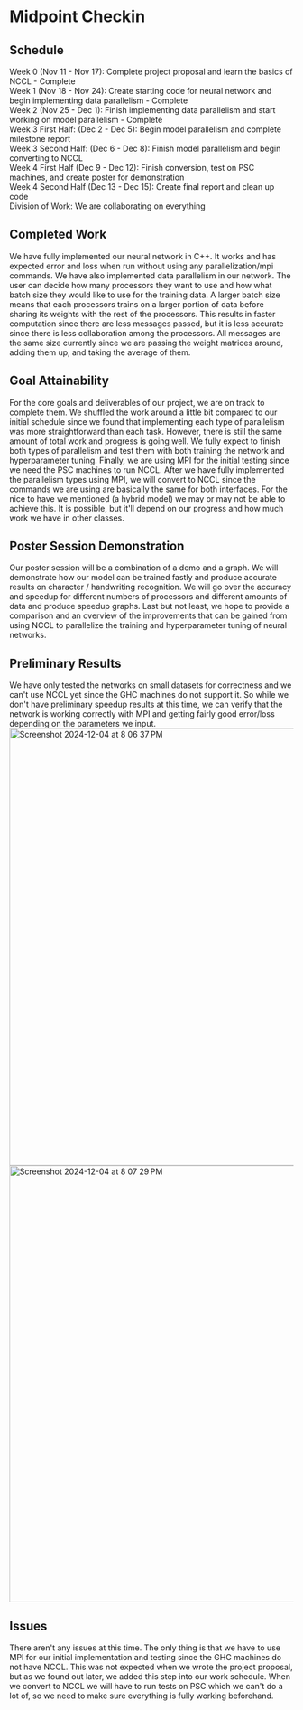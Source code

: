 # Midpoint Checkin

## Schedule
Week 0 (Nov 11 - Nov 17): Complete project proposal and learn the basics of NCCL - Complete \
Week 1 (Nov 18 - Nov 24): Create starting code for neural network and begin implementing data parallelism - Complete \
Week 2 (Nov 25 - Dec 1): Finish implementing data parallelism and start working on model parallelism - Complete \
Week 3 First Half: (Dec 2 - Dec 5): Begin model parallelism and complete milestone report \
Week 3 Second Half: (Dec 6 - Dec 8): Finish model parallelism and begin converting to NCCL \
Week 4 First Half (Dec 9 - Dec 12): Finish conversion, test on PSC machines, and create poster for demonstration \
Week 4 Second Half (Dec 13 - Dec 15): Create final report and clean up code \
Division of Work: We are collaborating on everything

## Completed Work
We have fully implemented our neural network in C++. It works and has expected error and loss when run without using any parallelization/mpi commands. We have also implemented data parallelism in our network. The user can decide how many processors they want to use and how what batch size they would like to use for the training data. A larger batch size means that each processors trains on a larger portion of data before sharing its weights with the rest of the processors. This results in faster computation since there are less messages passed, but it is less accurate since there is less collaboration among the processors. All messages are the same size currently since we are passing the weight matrices around, adding them up, and taking the average of them.

## Goal Attainability
For the core goals and deliverables of our project, we are on track to complete them. We shuffled the work around a little bit compared to our initial schedule since we found that implementing each type of parallelism was more straightforward than each task. However, there is still the same amount of total work and progress is going well. We fully expect to finish both types of parallelism and test them with both training the network and hyperparameter tuning. Finally, we are using MPI for the initial testing since we need the PSC machines to run NCCL. After we have fully implemented the parallelism types using MPI, we will convert to NCCL since the commands we are using are basically the same for both interfaces. For the nice to have we mentioned (a hybrid model) we may or may not be able to achieve this. It is possible, but it'll depend on our progress and how much work we have in other classes.

## Poster Session Demonstration
Our poster session will be a combination of a demo and a graph. We will demonstrate how our model can be trained fastly and produce accurate results on character / handwriting recognition. We will go over the accuracy and speedup for different numbers of processors and different amounts of data and produce speedup graphs. Last but not least, we hope to provide a comparison and an overview of the improvements that can be gained from using NCCL to parallelize the training and hyperparameter tuning of neural networks.

## Preliminary Results
We have only tested the networks on small datasets for correctness and we can't use NCCL yet since the GHC machines do not support it. So while we don't have preliminary speedup results at this time, we can verify that the network is working correctly with MPI and getting fairly good error/loss depending on the parameters we input.
<img width="774" alt="Screenshot 2024-12-04 at 8 06 37 PM" src="https://github.com/user-attachments/assets/56977c94-d4e0-497a-a7ee-d208bb33be1e">
<img width="773" alt="Screenshot 2024-12-04 at 8 07 29 PM" src="https://github.com/user-attachments/assets/7eda3483-9c76-4171-ae3e-0971d1c4f0f1">

## Issues
There aren't any issues at this time. The only thing is that we have to use MPI for our initial implementation and testing since the GHC machines do not have NCCL. This was not expected when we wrote the project proposal, but as we found out later, we added this step into our work schedule. When we convert to NCCL we will have to run tests on PSC which we can't do a lot of, so we need to make sure everything is fully working beforehand.


